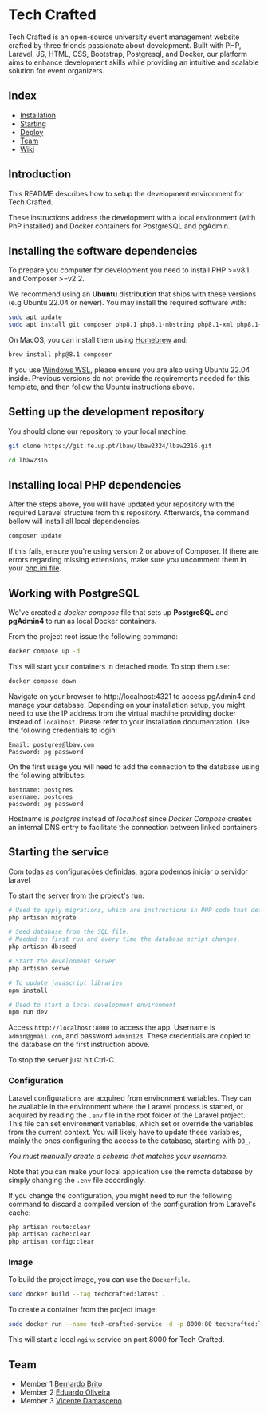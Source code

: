 # Tech Crafted

Tech Crafted is an open-source university event management website crafted by three friends passionate about development. Built with PHP, Laravel, JS, HTML, CSS, Bootstrap, Postgresql, and Docker, our platform aims to enhance development skills while providing an intuitive and scalable solution for event organizers.

## Index
- [Installation](#installing-the-software-dependencies)
- [Starting](#starting-the-service)
- [Deploy](#image)
- [Team](#team)
- [Wiki](https://github.com/duardoliveiras/tech-crafted-events/wiki)


## Introduction

This README describes how to setup the development environment for Tech Crafted.

These instructions address the development with a local environment (with PhP installed) and Docker containers for PostgreSQL and pgAdmin.

## Installing the software dependencies

To prepare you computer for development you need to install PHP >=v8.1 and Composer >=v2.2.

We recommend using an **Ubuntu** distribution that ships with these versions (e.g Ubuntu 22.04 or newer). You may install the required software with:

```bash
sudo apt update
sudo apt install git composer php8.1 php8.1-mbstring php8.1-xml php8.1-pgsql php8.1-curl php-gd
```

On MacOS, you can install them using [Homebrew](https://brew.sh/) and:

```bash
brew install php@8.1 composer
```

If you use [Windows WSL](https://learn.microsoft.com/en-us/windows/wsl/install), please ensure you are also using Ubuntu 22.04 inside. Previous versions do not provide the requirements needed for this template, and then follow the Ubuntu instructions above.

## Setting up the development repository

You should clone our repository to your local machine.

```bash
git clone https://git.fe.up.pt/lbaw/lbaw2324/lbaw2316.git

cd lbaw2316
```

## Installing local PHP dependencies

After the steps above, you will have updated your repository with the required Laravel structure from this repository.
Afterwards, the command bellow will install all local dependencies.

```bash
composer update
```

If this fails, ensure you're using version 2 or above of Composer. If there are errors regarding missing extensions, make sure you uncomment them in your [php.ini file](https://www.php.net/manual/en/configuration.file.php).

## Working with PostgreSQL

We've created a _docker compose_ file that sets up **PostgreSQL** and **pgAdmin4** to run as local Docker containers.

From the project root issue the following command:

```bash
docker compose up -d
```

This will start your containers in detached mode. To stop them use:

```bash
docker compose down
```

Navigate on your browser to http://localhost:4321 to access pgAdmin4 and manage your database. Depending on your installation setup, you might need to use the IP address from the virtual machine providing docker instead of `localhost`. Please refer to your installation documentation.
Use the following credentials to login:

```
Email: postgres@lbaw.com
Password: pg!password
```

On the first usage you will need to add the connection to the database using the following attributes:

```
hostname: postgres
username: postgres
password: pg!password
```

Hostname is _postgres_ instead of _localhost_ since _Docker Compose_ creates an internal DNS entry to facilitate the connection between linked containers.

## Starting the service

Com todas as configurações definidas, agora podemos iniciar o servidor laravel

To start the server from the project's run:

```bash
# Used to apply migrations, which are instructions in PHP code that define the structure of the database
php artisan migrate

# Seed database from the SQL file.
# Needed on first run and every time the database script changes.
php artisan db:seed

# Start the development server
php artisan serve
```

```bash
# To update javascript libraries
npm install

# Used to start a local development environment
npm run dev
```

Access `http://localhost:8000` to access the app. Username is `admin@gmail.com`, and password `admin123`. These credentials are copied to the database on the first instruction above.

To stop the server just hit Ctrl-C.

### Configuration

Laravel configurations are acquired from environment variables. They can be available in the environment where the Laravel process is started, or acquired by reading the `.env` file in the root folder of the Laravel project. This file can set environment variables, which set or override the variables from the current context. You will likely have to update these variables, mainly the ones configuring the access to the database, starting with `DB_`.

_You must manually create a schema that matches your username._

Note that you can make your local application use the remote database by simply changing the `.env` file accordingly.

If you change the configuration, you might need to run the following command to discard a compiled version of the configuration from Laravel's cache:

```bash
php artisan route:clear
php artisan cache:clear
php artisan config:clear
```

### Image

To build the project image, you can use the `Dockerfile`.

```bash
sudo docker build --tag techcrafted:latest .
```

To create a container from the project image:

```bash
sudo docker run --name tech-crafted-service -d -p 8000:80 techcrafted:latest
```

This will start a local `nginx` service on port 8000 for Tech Crafted.

## Team

* Member 1 [Bernardo Brito](https://github.com/brito-bernardo)
* Member 2 [Eduardo Oliveira](https://github.com/duardoliveiras)
* Member 3 [Vicente Damasceno](https://github.com/Vicente-MD)
